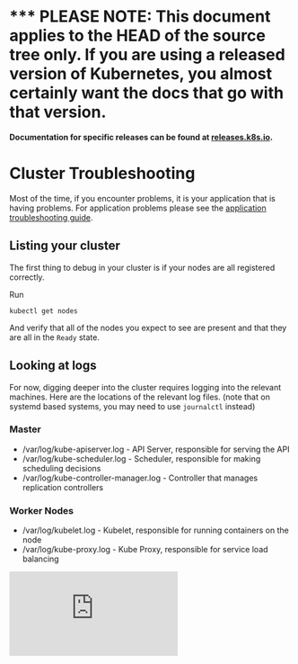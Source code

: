 <!-- BEGIN MUNGE: UNVERSIONED_WARNING -->

<!-- BEGIN STRIP_FOR_RELEASE -->

<h1>*** PLEASE NOTE: This document applies to the HEAD of the source
tree only. If you are using a released version of Kubernetes, you almost
certainly want the docs that go with that version.</h1>

<strong>Documentation for specific releases can be found at
[releases.k8s.io](http://releases.k8s.io).</strong>

<!-- END STRIP_FOR_RELEASE -->

<!-- END MUNGE: UNVERSIONED_WARNING -->
# Cluster Troubleshooting
Most of the time, if you encounter problems, it is your application that is having problems.  For application
problems please see the [application troubleshooting guide](user-guide/application-troubleshooting.md).

## Listing your cluster
The first thing to debug in your cluster is if your nodes are all registered correctly.

Run
```
kubectl get nodes
```

And verify that all of the nodes you expect to see are present and that they are all in the ```Ready``` state.

## Looking at logs
For now, digging deeper into the cluster requires logging into the relevant machines.  Here are the locations
of the relevant log files.  (note that on systemd based systems, you may need to use ```journalctl``` instead)

### Master
   * /var/log/kube-apiserver.log - API Server, responsible for serving the API
   * /var/log/kube-scheduler.log - Scheduler, responsible for making scheduling decisions
   * /var/log/kube-controller-manager.log - Controller that manages replication controllers

### Worker Nodes
   * /var/log/kubelet.log - Kubelet, responsible for running containers on the node
   * /var/log/kube-proxy.log - Kube Proxy, responsible for service load balancing


<!-- BEGIN MUNGE: GENERATED_ANALYTICS -->
[![Analytics](https://kubernetes-site.appspot.com/UA-36037335-10/GitHub/docs/cluster-troubleshooting.md?pixel)]()
<!-- END MUNGE: GENERATED_ANALYTICS -->
